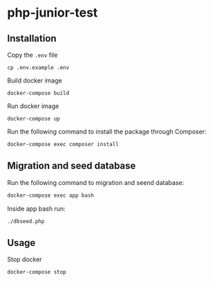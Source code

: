 # php-junior-test

## Installation

Copy the `.env` file

```
cp .env.example .env
```

Build docker image

```
docker-compose build
```

Run docker image

```
docker-compose up
```

Run the following command to install the package through Composer:

```bash
docker-compose exec composer install
```

## Migration and seed database

Run the following command to migration and seend database:

```bash
docker-compose exec app bash
```

Inside app bash run:

```bash
./dbseed.php
```

## Usage

Stop docker

```
docker-compose stop
```
